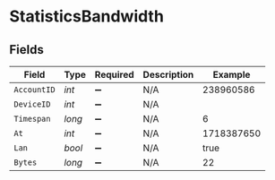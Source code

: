 # StatisticsBandwidth


## Fields

| Field              | Type               | Required           | Description        | Example            |
| ------------------ | ------------------ | ------------------ | ------------------ | ------------------ |
| `AccountID`        | *int*              | :heavy_minus_sign: | N/A                | 238960586          |
| `DeviceID`         | *int*              | :heavy_minus_sign: | N/A                |                    |
| `Timespan`         | *long*             | :heavy_minus_sign: | N/A                | 6                  |
| `At`               | *int*              | :heavy_minus_sign: | N/A                | 1718387650         |
| `Lan`              | *bool*             | :heavy_minus_sign: | N/A                | true               |
| `Bytes`            | *long*             | :heavy_minus_sign: | N/A                | 22                 |